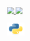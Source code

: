 
 <a href="https://github.com/CarlosMoreira2021">
<img height="180em" src="https://github-readme-stats.vercel.app/api?username=CarlosMoreira2021&show_icons=true&theme=dracula&include_all_commits=true&count_private=true"/>
 <img height="180em" src="https://github-readme-stats.vercel.app/api/top-langs/?username=CarlosMoreira2021&layout=compact&langs_count=7&theme=dracula"/>
</div>
 <div style="display: inline_block"><br>

 <img align="center" alt="Carlos-CSS" height="30" width="40" src="https://raw.githubusercontent.com/devicons/devicon/master/icons/python/python-original.svg">

 </div>
 
 
 


